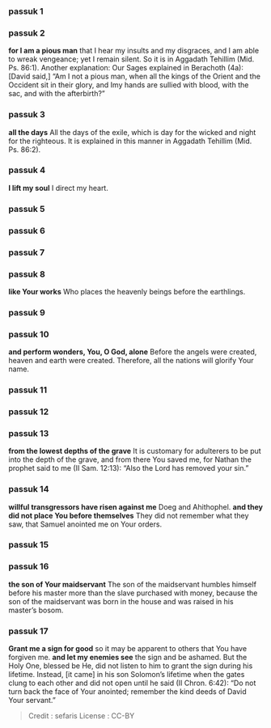 
### passuk 1

### passuk 2
<b>for I am a pious man</b> that I hear my insults and my disgraces, and I am able to wreak vengeance; yet I remain silent. So it is in Aggadath Tehillim (Mid. Ps. 86:1). Another explanation: Our Sages explained in Berachoth (4a): [David said,] “Am I not a pious man, when all the kings of the Orient and the Occident sit in their glory, and Imy hands are sullied with blood, with the sac, and with the afterbirth?”

### passuk 3
<b>all the days</b> All the days of the exile, which is day for the wicked and night for the righteous. It is explained in this manner in Aggadath Tehillim (Mid. Ps. 86:2).

### passuk 4
<b>I lift my soul</b> I direct my heart.

### passuk 5

### passuk 6

### passuk 7

### passuk 8
<b>like Your works</b> Who places the heavenly beings before the earthlings.

### passuk 9

### passuk 10
<b>and perform wonders, You, O God, alone</b> Before the angels were created, heaven and earth were created. Therefore, all the nations will glorify Your name.

### passuk 11

### passuk 12

### passuk 13
<b>from the lowest depths of the grave</b> It is customary for adulterers to be put into the depth of the grave, and from there You saved me, for Nathan the prophet said to me (II Sam. 12:13): “Also the Lord has removed your sin.”

### passuk 14
<b>willful transgressors have risen against me</b> Doeg and Ahithophel.
<b>and they did not place You before themselves</b> They did not remember what they saw, that Samuel anointed me on Your orders.

### passuk 15

### passuk 16
<b>the son of Your maidservant</b> The son of the maidservant humbles himself before his master more than the slave purchased with money, because the son of the maidservant was born in the house and was raised in his master’s bosom.

### passuk 17
<b>Grant me a sign for good</b> so it may be apparent to others that You have forgiven me.
<b>and let my enemies see</b> the sign and be ashamed. But the Holy One, blessed be He, did not listen to him to grant the sign during his lifetime. Instead, [it came] in his son Solomon’s lifetime when the gates clung to each other and did not open until he said (II Chron. 6:42): “Do not turn back the face of Your anointed; remember the kind deeds of David Your servant.”

>Credit : sefaris
>License : CC-BY